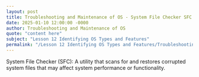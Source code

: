 ```yaml
---
layout: post
title: Troubleshooting and Maintenance of OS - System File Checker SFC
date: 2025-01-10 12:00:00 -0000
author: Troubleshooting and Maintenance of OS
quote: "content here"
subject: "Lesson 12 Identifying OS Types and Features"
permalink: "/Lesson 12 Identifying OS Types and Features/Troubleshooting and Maintenance of OS/Troubleshooting and Maintenance of OS - System File Checker SFC"
---
```


System File Checker (SFC): A utility that scans for and restores corrupted system files that may affect system performance or functionality.
